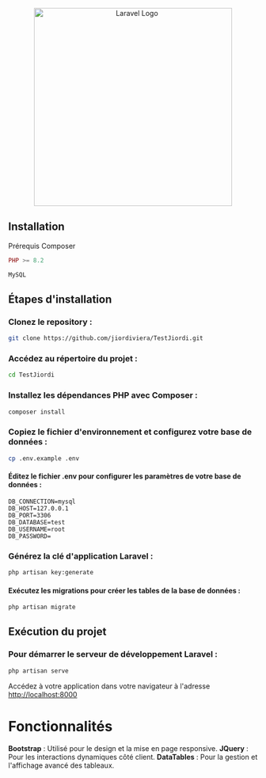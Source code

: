 <p align="center"><a href="https://laravel.com" target="_blank"><img src="https://raw.githubusercontent.com/laravel/art/master/logo-lockup/5%20SVG/2%20CMYK/1%20Full%20Color/laravel-logolockup-cmyk-red.svg" width="400" alt="Laravel Logo"></a></p>

## Installation
Prérequis
Composer
```php
PHP >= 8.2
```
```sql
MySQL
```

## Étapes d'installation

### Clonez le repository :

```bash
git clone https://github.com/jiordiviera/TestJiordi.git
```

### Accédez au répertoire du projet :

```bash
cd TestJiordi
```

### Installez les dépendances PHP avec Composer :

```bash
composer install
```

### Copiez le fichier d'environnement et configurez votre base de données :

```bash
cp .env.example .env
```

#### Éditez le fichier .env pour configurer les paramètres de votre base de données :

```dotenv
DB_CONNECTION=mysql
DB_HOST=127.0.0.1
DB_PORT=3306
DB_DATABASE=test
DB_USERNAME=root
DB_PASSWORD=
```

### Générez la clé d'application Laravel :

```bash
php artisan key:generate
```

#### Exécutez les migrations pour créer les tables de la base de données :

```bash
php artisan migrate
```

## Exécution du projet

### Pour démarrer le serveur de développement Laravel :

```bash
php artisan serve
```
Accédez à votre application dans votre navigateur à l'adresse [http://localhost:8000](http://localhost:8000.)

# Fonctionnalités

<b>Bootstrap</b> : Utilisé pour le design et la mise en page responsive.
<b>JQuery</b> : Pour les interactions dynamiques côté client.
<b>DataTables</b> : Pour la gestion et l'affichage avancé des tableaux.
